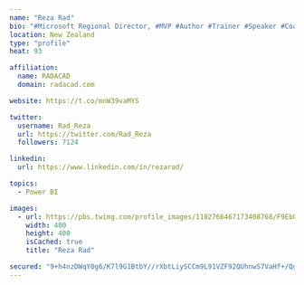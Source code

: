 ```yaml
---
name: "Reza Rad"
bio: "#Microsoft Regional Director, #MVP #Author #Trainer #Speaker #Coach #Consultant #PowerBI "
location: New Zealand
type: "profile"
heat: 93

affiliation:
  name: RADACAD
  domain: radacad.com

website: https://t.co/mnW39vaMYS

twitter:
  username: Rad_Reza
  url: https://twitter.com/Rad_Reza
  followers: 7124

linkedin:
  url: https://www.linkedin.com/in/rezarad/

topics:
  - Power BI

images:
  - url: https://pbs.twimg.com/profile_images/1102766467173408768/F9EbQENa_400x400.png
    width: 400
    height: 400
    isCached: true
    title: "Reza Rad"

secured: "9+h4nzDWqY0g6/K7l9G1BtbY//rXbtLiySCCm9L91VZF92QUhnwS7VaHf+/Qg9mZZUmGJpR8L5vD3aeI5IREAdfXc0+sFJxKr6m1wXjZrF/xuXIHJ4U89AYgSfvu6//DLssCBNPHZOdl47lLSF6uztdX9MREM1Mnh9ui9XnPv4QSy+10H28FK1amyGIBkAR9Ht6wsbaD2rREVZGcrDPZEs7Ja5BqMkpRLCD+GUnvK2dy1HP9JQArnCmLmvdmyfr5uKLXAxpxxvVfr4q+HEZU8eIRcd3ivB27+enOarQf1hcHL2YwYqeQEbcL/91yggK9pDlB38HqWcG3veVTR/MvDoxAzhl+xNL0TtVmi1BSbxcj7XKHuDaZgJrY6TJ8n+ZCVpIt8Tv0scFgYoFZ0u5V2xGhaNf6qTzZK+Fm2Bm/+rI=;EeGAmbUu/q2U8Gxb6klgaQ=="
---
```


